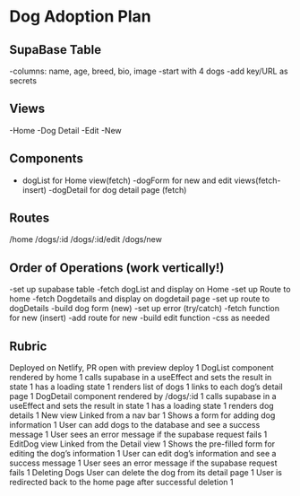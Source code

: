 # Dog Adoption Plan

## SupaBase Table

-columns: name, age, breed, bio, image
-start with 4 dogs
-add key/URL as secrets

## Views

-Home
-Dog Detail
-Edit
-New

## Components

- dogList for Home view(fetch)
  -dogForm for new and edit views(fetch-insert)
  -dogDetail for dog detail page (fetch)

## Routes

/home
/dogs/:id
/dogs/:id/edit
/dogs/new

## Order of Operations (work vertically!)

-set up supabase table
-fetch dogList and display on Home
-set up Route to home
-fetch Dogdetails and display on dogdetail page
-set up route to dogDetails
-build dog form (new)
-set up error (try/catch)
-fetch function for new (insert)
-add route for new
-build edit function
-css as needed

## Rubric

Deployed on Netlify, PR open with preview deploy 1
DogList component
rendered by home 1
calls supabase in a useEffect and sets the result in state 1
has a loading state 1
renders list of dogs 1
links to each dog’s detail page 1
DogDetail component
rendered by /dogs/:id 1
calls supabase in a useEffect and sets the result in state 1
has a loading state 1
renders dog details 1
New view
Linked from a nav bar 1
Shows a form for adding dog information 1
User can add dogs to the database and see a success message 1
User sees an error message if the supabase request fails 1
EditDog view
Linked from the Detail view 1
Shows the pre-filled form for editing the dog’s information 1
User can edit dog’s information and see a success message 1
User sees an error message if the supabase request fails 1
Deleting Dogs
User can delete the dog from its detail page 1
User is redirected back to the home page after successful deletion 1
